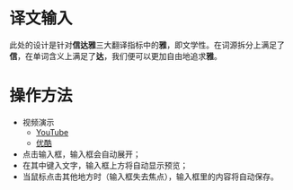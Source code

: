 # 译文输入
此处的设计是针对**信达雅**三大翻译指标中的**雅**，即文学性。在词源拆分上满足了**信**，在单词含义上满足了**达**，我们便可以更加自由地追求**雅**。

# 操作方法
- 视频演示    
  - [YouTube](https://youtu.be/Pd1W0fPi9Ks "按住Ctrl键点开")    
  - [优酷](https://v.youku.com/v_show/id_XNDgxMjU5NDIwMA==.html "按住Ctrl键点开")
- 点击输入框，输入框会自动展开；
- 在其中键入文字，输入框上方将自动显示预览；
- 当鼠标点击其他地方时（输入框失去焦点），输入框里的内容将自动保存。